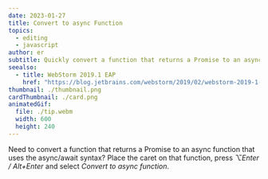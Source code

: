 ```yaml
---
date: 2023-01-27
title: Convert to async Function
topics:
  - editing
  - javascript
author: er
subtitle: Quickly convert a function that returns a Promise to an async function.
seealso:
  - title: WebStorm 2019.1 EAP
    href: "https://blog.jetbrains.com/webstorm/2019/02/webstorm-2019-1-eap-4/"
thumbnail: ./thumbnail.png
cardThumbnail: ./card.png
animatedGif:
  file: ./tip.webm
  width: 600
  height: 240
---
```


Need to convert a function that returns a Promise to an async function that uses the async/await syntax? Place the caret on that function, press _⌥Enter / Alt+Enter_ and select _Convert to async function_.
